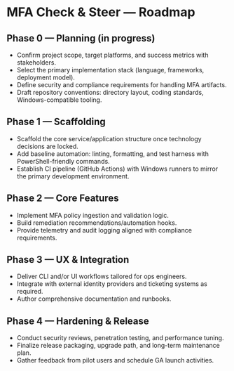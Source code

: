 # MFA Check & Steer — Roadmap

## Phase 0 — Planning (in progress)
- Confirm project scope, target platforms, and success metrics with stakeholders.
- Select the primary implementation stack (language, frameworks, deployment model).
- Define security and compliance requirements for handling MFA artifacts.
- Draft repository conventions: directory layout, coding standards, Windows-compatible tooling.

## Phase 1 — Scaffolding
- Scaffold the core service/application structure once technology decisions are locked.
- Add baseline automation: linting, formatting, and test harness with PowerShell-friendly commands.
- Establish CI pipeline (GitHub Actions) with Windows runners to mirror the primary development environment.

## Phase 2 — Core Features
- Implement MFA policy ingestion and validation logic.
- Build remediation recommendations/automation hooks.
- Provide telemetry and audit logging aligned with compliance requirements.

## Phase 3 — UX & Integration
- Deliver CLI and/or UI workflows tailored for ops engineers.
- Integrate with external identity providers and ticketing systems as required.
- Author comprehensive documentation and runbooks.

## Phase 4 — Hardening & Release
- Conduct security reviews, penetration testing, and performance tuning.
- Finalize release packaging, upgrade path, and long-term maintenance plan.
- Gather feedback from pilot users and schedule GA launch activities.
